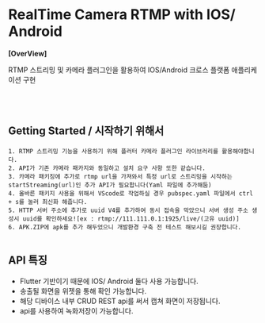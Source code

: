 # RealTime Camera RTMP with IOS/ Android
**[OverView]**

RTMP 스트리밍 및 카메라 플러그인을 활용하여 IOS/Android 크로스 플랫폼 애플리케이션 구현 

<br/>
<br/>


## Getting Started  / 시작하기 위해서

```
1. RTMP 스트리밍 기능을 사용하기 위해 플러터 카메라 플러그인 라이브러리를 활용해야합니다. 
2. API가 기존 카메라 패카지와 동일하고 설치 요구 사항 또한 같습니다. 
3. 카메라 패키징에 추가로 rtmp url을 가져와서 특정 url로 스트리밍을 시작하는 startStreaming(url)인 추가 API가 필요합니다(Yaml 파일에 추가해둠)
4. 올바른 패키지 사용을 위해서 VScode로 작업하실 경우 pubspec.yaml 파일에서 ctrl + s를 눌러 최신화 해줍니다.
5. HTTP 서버 주소에 추가로 uuid V4를 추가하여 동시 접속을 막았으니 서버 생성 주소 생성시 uuid를 확인하세요![ex : rtmp://111.111.0.1:1925/live/(고유 uuid)]
6. APK.ZIP에 apk를 추가 해두었으니 개발환경 구축 전 테스트 해보시길 권장합니다. 


```

## API 특징

* Flutter 기반이기 때문에 IOS/ Android 둘다 사용 가능합니다. 
* 송출될 화면을 위젯을 통해 확인 가능합니다.
* 해당 디바이스 내부 CRUD REST api를 써서 캡쳐 화면이 저장됩니다. 
* api를 사용하여 녹화저장이 가능합니다.

